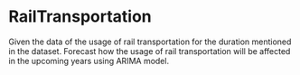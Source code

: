 # RailTransportation

Given the data of the usage of rail transportation for the duration mentioned in the dataset. Forecast how the usage of rail transportation will be affected in the upcoming years using ARIMA model.
